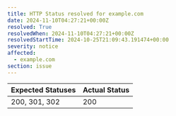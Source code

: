 ```yaml
---
title: HTTP Status resolved for example.com
date: 2024-11-10T04:27:21+00:00Z
resolved: True
resolvedWhen: 2024-11-10T04:27:21+00:00Z
resolvedStartTime: 2024-10-25T21:09:43.191474+00:00
severity: notice
affected:
  - example.com
section: issue
---
```


| Expected Statuses | Actual Status  |
|-------------------|----------------|
| 200, 301, 302 | 200 |
